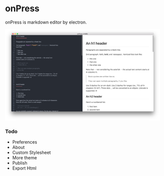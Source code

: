 # onPress
onPress is markdown editor by electron.

![demo](demo.png)


### Todo
- Preferences
- About
- Custom Stylesheet
- More theme
- Publish
- Export Html
